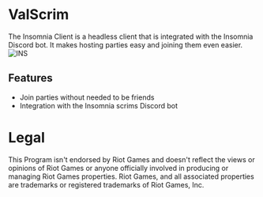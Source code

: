 # ValScrim

The Insomnia Client is a headless client that is integrated with the Insomnia Discord bot. It makes hosting parties easy and joining them even easier.
![INS](https://cdn.discordapp.com/attachments/526150916814929990/839488210244993105/INS.png)

## Features

- Join parties without needed to be friends
- Integration with the Insomnia scrims Discord bot


# Legal

This Program isn't endorsed by Riot Games and doesn't reflect the views or opinions of Riot Games or anyone officially involved in producing or managing Riot Games properties. Riot Games, and all associated properties are trademarks or registered trademarks of Riot Games, Inc.
